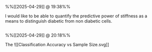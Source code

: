 
## 
%%[[2025-04-29]] @ 19:38%%

I would like to be able to quantify the predictive power of stiffness as a means to distinguish diabetic from non diabetic cells.

##
%%[[2025-04-29]] @ 20:18%%

The 
![[Classification Accuracy vs Sample Size.svg]]